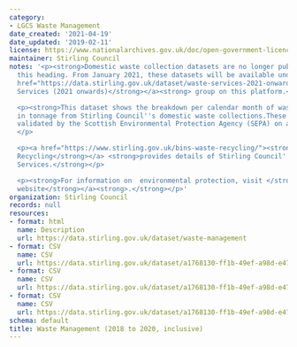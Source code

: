 ```yaml
---
category:
- LGCS Waste Management
date_created: '2021-04-19'
date_updated: '2019-02-11'
license: https://www.nationalarchives.gov.uk/doc/open-government-licence/version/3/
maintainer: Stirling Council
notes: '<p><strong>Domestic waste collection datasets are no longer published under
  this heading. From January 2021, these datasets will be available under the </strong><a
  href="https://data.stirling.gov.uk/dataset/waste-services-2021-onwards"><strong>Waste
  Services (2021 onwards)</strong></a><strong> group on this platform.</strong></p>

  <p><strong>This dataset shows the breakdown per calendar month of waste received
  in tonnage from Stirling Council''s domestic waste collections.These figures are
  validated by the Scottish Environmental Protection Agency (SEPA) on an annual basis</strong>
  </p>

  <p><a href="https://www.stirling.gov.uk/bins-waste-recycling/"><strong>Bins &amp;
  Recycling</strong></a> <strong>provides details of Stirling Council''s Waste Management
  Services.</strong></p>

  <p><strong>For information on  environmental protection, visit </strong><a href="https://www.sepa.org.uk/"><strong>SEPA''s
  website</strong></a><strong>.</strong></p>'
organization: Stirling Council
records: null
resources:
- format: html
  name: Description
  url: https://data.stirling.gov.uk/dataset/waste-management
- format: CSV
  name: CSV
  url: https://data.stirling.gov.uk/dataset/a1768130-ff1b-49ef-a98d-e474ab8a94e0/resource/1dc20298-7291-4937-ad19-6e66566b8d6c/download/20190322-waste-management-january-to-december-2018.csv
- format: CSV
  name: CSV
  url: https://data.stirling.gov.uk/dataset/a1768130-ff1b-49ef-a98d-e474ab8a94e0/resource/d5fa214b-1cd3-4b4d-9624-f91e302ba1d2/download/20200116-waste-management-january-to-december-2019.csv
- format: CSV
  name: CSV
  url: https://data.stirling.gov.uk/dataset/a1768130-ff1b-49ef-a98d-e474ab8a94e0/resource/22683cc9-d7fc-4a87-8001-c9dc4e4e4a62/download/20210115-waste-management-january-to-december-2020.csv
schema: default
title: Waste Management (2018 to 2020, inclusive)
---
```

